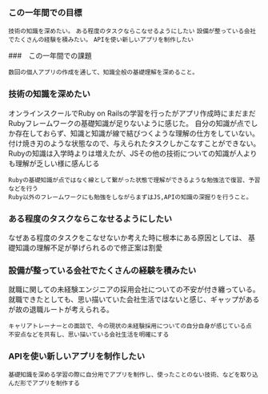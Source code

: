 ### この一年間での目標

`技術の知識を深めたい。`
`ある程度のタスクならこなせるようにしたい`
`設備が整っている会社でたくさんの経験を積みたい。`
`APIを使い新しいアプリを制作したい`

###　この一年間での課題
```
数回の個人アプリの作成を通して、知識全般の基礎理解を深めること。
```


### 技術の知識を深めたい
オンラインスクールでRuby on Railsの学習を行ったがアプリ作成時にまだまだRubyフレームワークの基礎知識が足りないように感じた。
自分の知識が点でしか存在しておらず、知識と知識が線で結びつくような理解の仕方をしていない。
付け焼き刃のような状態なので、与えられたタスクしかこなすことができない。
Rubyの知識は入学時よりは増えたが、JSその他の技術についての知識が人よりも理解が乏しい様に感んじる


```
Rubyの基礎知識が点ではなく線として繋がった状態で理解ができるような勉強法で復習、予習などを行う
Ruby以外のフレームワークにも勉強をしながらまずはJS,APIの知識の深掘りを行うこと。
```

### ある程度のタスクならこなせるようにしたい
なぜある程度のタスクをこなせないか考えた時に根本にある原因としては、
基礎知識の理解不足が挙げられるので修正案は割愛


### 設備が整っている会社でたくさんの経験を積みたい
就職に関しての未経験エンジニアの採用会社についての不安が付き纏っている。
就職できたとしても、思い描いていた会社生活ではないと感じ、ギャップがあるが故の退職ルートが考えられる。
```
キャリアトレーナーとの面談で、今の現状の未経験採用についての自分自身が感じている点
不安点などを共有し、思い描いている会社生活を明確にする
```

### APIを使い新しいアプリを制作したい

```
基礎知識を深める学習の際に自分用でアプリを制作し、使ったことのない技術、などを取り込んだ形でアプリを制作する
```
